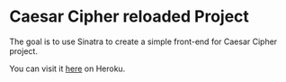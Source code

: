 # Caesar Cipher reloaded Project

The goal is to use Sinatra to create a simple front-end for Caesar Cipher project.

You can visit it [here](https://cryptic-stream-18377.herokuapp.com/) on Heroku.
